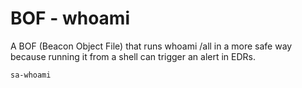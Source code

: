# BOF - whoami

A BOF (Beacon Object File) that runs whoami /all in a more safe way because running it from a shell can trigger an alert in EDRs.

    sa-whoami
